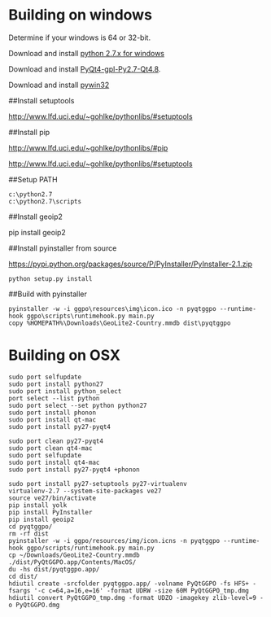 # Building on windows

Determine if your windows is 64 or 32-bit.

Download and install [python 2.7.x for windows](http://python.org/download/releases/2.7.6/)

Download and install [PyQt4-gpl-Py2.7-Qt4.8](http://www.riverbankcomputing.com/software/pyqt/download).

Download and install [pywin32](http://sourceforge.net/projects/pywin32/)

##Install setuptools

http://www.lfd.uci.edu/~gohlke/pythonlibs/#setuptools

##Install pip

http://www.lfd.uci.edu/~gohlke/pythonlibs/#pip

http://www.lfd.uci.edu/~gohlke/pythonlibs/#setuptools

##Setup PATH

    c:\python2.7
    c:\python2.7\scripts

##Install geoip2

pip install geoip2

##Install pyinstaller from source

https://pypi.python.org/packages/source/P/PyInstaller/PyInstaller-2.1.zip

    python setup.py install

##Build with pyinstaller

	pyinstaller -w -i ggpo\resources\img\icon.ico -n pyqtggpo --runtime-hook ggpo\scripts\runtimehook.py main.py
	copy %HOMEPATH%\Downloads\GeoLite2-Country.mmdb dist\pyqtggpo


# Building on OSX

	sudo port selfupdate
	sudo port install python27
	sudo port install python_select
	port select --list python
	sudo port select --set python python27
	sudo port install phonon
	sudo port install qt-mac
	sudo port install py27-pyqt4

 	sudo port clean py27-pyqt4
 	sudo port clean qt4-mac
 	sudo port selfupdate
 	sudo port install qt4-mac
 	sudo port install py27-pyqt4 +phonon

	sudo port install py27-setuptools py27-virtualenv
	virtualenv-2.7 --system-site-packages ve27
	source ve27/bin/activate
	pip install yolk
	pip install PyInstaller
	pip install geoip2
	cd pyqtggpo/
	rm -rf dist
	pyinstaller -w -i ggpo/resources/img/icon.icns -n pyqtggpo --runtime-hook ggpo/scripts/runtimehook.py main.py
	cp ~/Downloads/GeoLite2-Country.mmdb ./dist/PyQtGGPO.app/Contents/MacOS/
	du -hs dist/pyqtggpo.app/
	cd dist/
	hdiutil create -srcfolder pyqtggpo.app/ -volname PyQtGGPO -fs HFS+ -fsargs '-c c=64,a=16,e=16' -format UDRW -size 60M PyQtGGPO_tmp.dmg
	hdiutil convert PyQtGGPO_tmp.dmg -format UDZO -imagekey zlib-level=9 -o PyQtGGPO.dmg	
